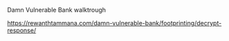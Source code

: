 Damn Vulnerable Bank walktrough

https://rewanthtammana.com/damn-vulnerable-bank/footprinting/decrypt-response/

